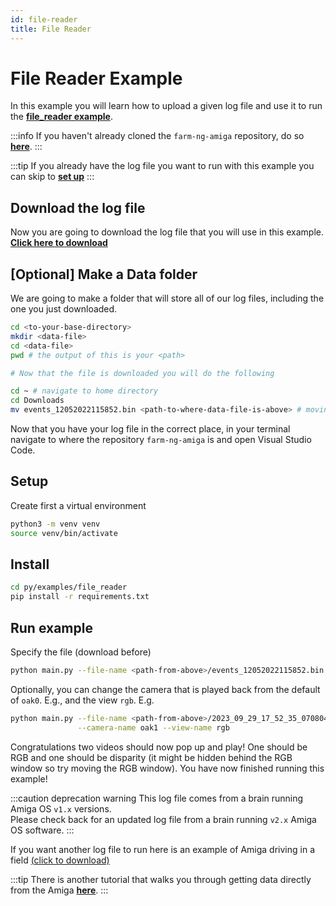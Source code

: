 ```yaml
---
id: file-reader
title: File Reader
---
```


# File Reader Example

In this example you will learn how to upload a given log file and
use it to run the
[**file_reader example**](https://github.com/farm-ng/farm-ng-amiga/tree/main-v2/py/examples/file_reader/main.py).

:::info
If you haven't already cloned the `farm-ng-amiga` repository, do
so [**here**](/docs/brain/brain-install.md#clone-the-repository).
:::

:::tip
If you already have the log file you want to run with this
example you can skip to [**set up**](#setup)
:::

## Download the log file

Now you are going to download the log file that you will use in
this example.
[**Click here to download**](https://farm-ng-dev-auto-plot-mvp.s3.us-west-2.amazonaws.com/datasets/examples_log_file/2023_09_29_17_52_35_070804_dubnium-durian.0000.bin)

## [Optional] Make a Data folder

We are going to make a folder that will store all of our log
files, including the one you just downloaded.

```bash
cd <to-your-base-directory>
mkdir <data-file>
cd <data-file>
pwd # the output of this is your <path>

# Now that the file is downloaded you will do the following

cd ~ # navigate to home directory
cd Downloads
mv events_12052022115852.bin <path-to-where-data-file-is-above> # moving the data to to data-folder
```

 Now that you have your log file in the correct place, in your
 terminal navigate to where the repository `farm-ng-amiga` is and
 open Visual Studio Code.

## Setup

Create first a virtual environment

```bash
python3 -m venv venv
source venv/bin/activate
```

## Install

```bash
cd py/examples/file_reader
pip install -r requirements.txt
```

## Run example

Specify the file (download before)

```bash
python main.py --file-name <path-from-above>/events_12052022115852.bin
```

Optionally, you can change the camera that is played back from
the default of `oak0`. E.g., and the view `rgb`. E.g.

```bash
python main.py --file-name <path-from-above>/2023_09_29_17_52_35_070804_dubnium-durian.0000.bin \
               --camera-name oak1 --view-name rgb
```

Congratulations two videos should now pop up and play! One should
be RGB and one should be disparity (it might be hidden behind the
RGB window so try moving the RGB window). You have now finished
running this example!

:::caution deprecation warning
This log file comes from a brain running Amiga OS `v1.x` versions.<br/>
Please check back for an updated log file from a brain running `v2.x` Amiga OS software.
:::

If you want another log file to run here is an example of Amiga
driving in a field
[(click to download)](https://farm-ng-dev-auto-plot-mvp.s3.us-west-2.amazonaws.com/datasets/jacobs_freedom_1013/events_10132022112259.bin)

:::tip
There is another tutorial that walks you through getting data
directly from the Amiga
[**here**](docs/examples/import_log_file/README.md).
:::
